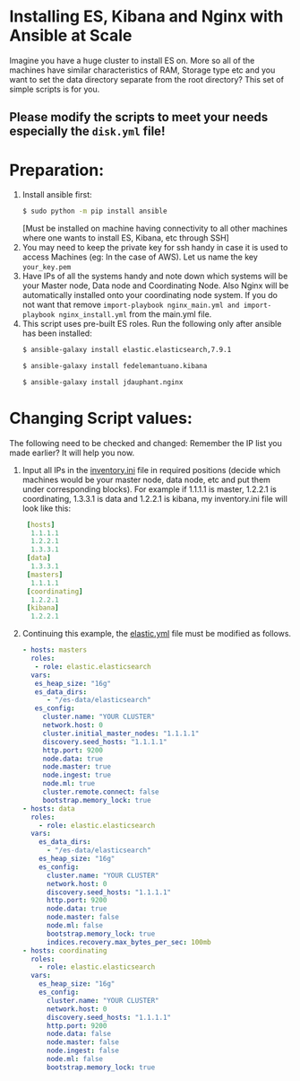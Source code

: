 # Installing ES, Kibana and Nginx with Ansible at Scale

Imagine you have a huge cluster to install ES on. More so all of the machines have similar characteristics of RAM, Storage type etc and you want to set the data directory separate from the root directory?
This set of simple scripts is for you.

## Please modify the scripts to meet your needs especially the `disk.yml` file!

# Preparation:
1. Install ansible first: 
    ``` sh
    $ sudo python -m pip install ansible
    ```
    [Must be installed on machine having connectivity to all other machines where one wants to install ES, Kibana, etc through SSH]
2. You may need to keep the private key for ssh handy in case it is used to access Machines (eg: In the case of AWS).  Let us name the key `your_key.pem`
3. Have IPs of all the systems handy and note down which systems will be your Master node, Data node and Coordinating Node. Also Nginx will be automatically installed onto your coordinating node system. If you do not want that remove `import-playbook nginx_main.yml and import-playbook nginx_install.yml` from the main.yml file.
4. This script uses pre-built ES roles. Run the following only after ansible has been installed:
    ``` sh
    $ ansible-galaxy install elastic.elasticsearch,7.9.1
    ```
    ``` sh
    $ ansible-galaxy install fedelemantuano.kibana
    ```
    ``` sh
    $ ansible-galaxy install jdauphant.nginx
    ```

# Changing Script values:
The following need to be checked and changed:
Remember the IP list you made earlier? It will help you now.

1. Input all IPs in the [inventory.ini](./inventory.ini) file in required positions (decide which machines would be your master node, data node, etc and put them under corresponding blocks). For example if 1.1.1.1 is master, 1.2.2.1 is coordinating, 1.3.3.1 is data and 1.2.2.1 is kibana, my inventory.ini file will look like this:
    ``` yaml
     [hosts]
      1.1.1.1
      1.2.2.1
      1.3.3.1
     [data]
      1.3.3.1
     [masters]
      1.1.1.1
     [coordinating]
      1.2.2.1
     [kibana]
      1.2.2.1
     ```
2. Continuing this example, the [elastic.yml](./elastic.yml) file must be modified as follows. 
    ``` yaml
    - hosts: masters
      roles:
       - role: elastic.elasticsearch
      vars:
       es_heap_size: "16g"
       es_data_dirs:
          - "/es-data/elasticsearch"
       es_config:
         cluster.name: "YOUR CLUSTER"
         network.host: 0
         cluster.initial_master_nodes: "1.1.1.1"
         discovery.seed_hosts: "1.1.1.1"
         http.port: 9200
         node.data: true
         node.master: true
         node.ingest: true
         node.ml: true
         cluster.remote.connect: false
         bootstrap.memory_lock: true
    - hosts: data
      roles:
        - role: elastic.elasticsearch
      vars:
        es_data_dirs:
          - "/es-data/elasticsearch"
        es_heap_size: "16g"
        es_config:
          cluster.name: "YOUR CLUSTER"
          network.host: 0
          discovery.seed_hosts: "1.1.1.1"
          http.port: 9200
          node.data: true
          node.master: false
          node.ml: false
          bootstrap.memory_lock: true
          indices.recovery.max_bytes_per_sec: 100mb
    - hosts: coordinating
      roles:
        - role: elastic.elasticsearch
      vars:
        es_heap_size: "16g"
        es_config:
          cluster.name: "YOUR CLUSTER"
          network.host: 0
          discovery.seed_hosts: "1.1.1.1"
          http.port: 9200
          node.data: false
          node.master: false
          node.ingest: false
          node.ml: false
          bootstrap.memory_lock: true
     ```
